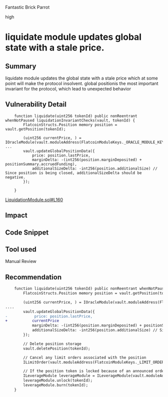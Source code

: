 Fantastic Brick Parrot

high

# liquidate module updates global state with a stale price.

## Summary
liquidate module updates the global state with a stale price which at some point will make the protocol insolvent. global positionis the most important invariant for the protocol, which lead to unexpected behavior 
## Vulnerability Detail
```solidity
    function liquidate(uint256 tokenId) public nonReentrant whenNotPaused liquidationInvariantChecks(vault, tokenId) {
        FlatcoinStructs.Position memory position = vault.getPosition(tokenId);

        (uint256 currentPrice, ) = IOracleModule(vault.moduleAddress(FlatcoinModuleKeys._ORACLE_MODULE_KEY)).getPrice();
...
        vault.updateGlobalPositionData({
            price: position.lastPrice,
            marginDelta: -(int256(position.marginDeposited) + positionSummary.accruedFunding),
            additionalSizeDelta: -int256(position.additionalSize) // Since position is being closed, additionalSizeDelta should be negative.
        });

    }

```
[LiquidationModule.sol#L160](https://github.com/sherlock-audit/2023-12-flatmoney/blob/main/flatcoin-v1/src/LiquidationModule.sol#L160)
## Impact

## Code Snippet

## Tool used

Manual Review

## Recommendation
```diff
    function liquidate(uint256 tokenId) public nonReentrant whenNotPaused liquidationInvariantChecks(vault, tokenId) {
        FlatcoinStructs.Position memory position = vault.getPosition(tokenId);

        (uint256 currentPrice, ) = IOracleModule(vault.moduleAddress(FlatcoinModuleKeys._ORACLE_MODULE_KEY)).getPrice();
....
        vault.updateGlobalPositionData({
-            price: position.lastPrice,
+           currentPrice
            marginDelta: -(int256(position.marginDeposited) + positionSummary.accruedFunding),
            additionalSizeDelta: -int256(position.additionalSize) // Since position is being closed, additionalSizeDelta should be negative.
        });

        // Delete position storage
        vault.deletePosition(tokenId);

        // Cancel any limit orders associated with the position
        ILimitOrder(vault.moduleAddress(FlatcoinModuleKeys._LIMIT_ORDER_KEY)).cancelExistingLimitOrder(tokenId);

        // If the position token is locked because of an announced order, it should still be liquidatable
        ILeverageModule leverageModule = ILeverageModule(vault.moduleAddress(FlatcoinModuleKeys._LEVERAGE_MODULE_KEY));
        leverageModule.unlock(tokenId);
        leverageModule.burn(tokenId);
    }

```

